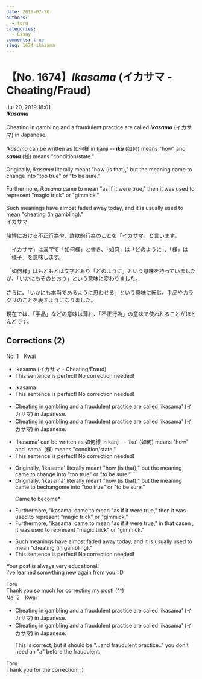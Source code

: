 ```yaml
---
date: 2019-07-20
authors:
  - toru
categories:
  - Essay
comments: true
slug: 1674_ikasama
---
```


# 【No. 1674】<strong><em>Ikasama</strong></em> (イカサマ - Cheating/Fraud)
<div class="date">Jul 20, 2019 18:01</div>
<div id="post"><div id="body_show_ori">
<strong><em>Ikasama</strong></em><br/><br/>Cheating in gambling and a fraudulent practice are called <strong><em>ikasama</em></strong> (イカサマ) in Japanese.<br/><br/><em>Ikasama</em> can be written as 如何様 in kanji -- <strong><em>ika</em></strong> (如何) means "how" and <strong><em>sama</em></strong> (様) means "condition/state."<br/><br/>Originally, <em>ikasama</em> literally meant "how (is that)," but the meaning came to change into "too true" or "to be sure."<br/><br/>Furthermore, <em>ikasama</em> came to mean "as if it were true," then it was used to represent "magic trick" or "gimmick."<br/><br/>Such meanings have almost faded away today, and it is usually used to mean "cheating (in gambling)."
</div></div>

<!-- more -->

<div id="post_ja"><div id="body_show_mo">
イカサマ<br/><br/>賭博における不正行為や、詐欺的行為のことを「イカサマ」と言います。<br/><br/>「イカサマ」は漢字で「如何様」と書き、「如何」は「どのように」、「様」は「様子」を意味します。<br/><br/>「如何様」はもともとは文字どおり「どのように」という意味を持っていましたが、「いかにもそのとおり」という意味に変わりました。<br/><br/>さらに、「いかにも本当であるように思わせる」という意味に転じ、手品やカラクリのことを表すようになりました。<br/><br/>現在では、「手品」などの意味は薄れ、「不正行為」の意味で使われることがほとんどです。
</div></div>

## Corrections (2)
<div id="block"><div class="first_name"> No. 1　<span class="just_name">Kwai</span></div><div id="block2">
<ul class="correction_field">
<li class="incorrect">Ikasama (イカサマ - Cheating/Fraud)</li>
<li class="corrected perfect">This sentence is perfect! No correction needed!</li>
</ul>
<ul class="correction_field">
<li class="incorrect">Ikasama</li>
<li class="corrected perfect">This sentence is perfect! No correction needed!</li>
</ul>
<ul class="correction_field">
<li class="incorrect">Cheating in gambling and a fraudulent practice are called 'ikasama' (イカサマ) in Japanese.</li>
<li class="corrected correct">
Cheating in gambling and a fraudulent practice are called 'ikasama' (イカサマ) in Japanese.
</li>
</ul>
<ul class="correction_field">
<li class="incorrect">'Ikasama' can be written as 如何様 in kanji -- 'ika' (如何) means "how" and 'sama' (様) means "condition/state."</li>
<li class="corrected perfect">This sentence is perfect! No correction needed!</li>
</ul>
<ul class="correction_field">
<li class="incorrect">Originally, 'ikasama' literally meant "how (is that)," but the meaning came to change into "too true" or "to be sure."</li>
<li class="corrected correct">
Originally, 'ikasama' literally meant "how (is that)," but the meaning came to <span class="f_red">be</span>c<span class="f_gray"><span class="sline">hang</span></span><span class="f_red">om</span>e <span class="f_gray"><span class="sline">into </span></span>"too true" or "to be sure."
<p class="correction_comment">Came to become*</p>
</li>
</ul>
<ul class="correction_field">
<li class="incorrect">Furthermore, 'ikasama' came to mean "as if it were true," then it was used to represent "magic trick" or "gimmick."</li>
<li class="corrected correct">
Furthermore, 'ikasama' came to mean "as if it were true," <span class="f_red">in </span>th<span class="f_red">at cas</span>e<span class="f_gray"><span class="sline">n</span></span> <span class="f_red">, </span>it was used to represent "magic trick" or "gimmick."
</li>
</ul>
<ul class="correction_field">
<li class="incorrect">Such meanings have almost faded away today, and it is usually used to mean "cheating (in gambling)."</li>
<li class="corrected perfect">This sentence is perfect! No correction needed!</li>
</ul>
<p class="comment_small">
 Your post is always very educational!
 <br/>
 I've learned somwthing new again from you. :D
</p>

</div><div class="name"><span class="just_name">Toru</span><br>
Thank you so much for correcting my post! (^^)
</div>
</div>
<div id="block"><div class="first_name"> No. 2　<span class="just_name">Kwai</span></div><div id="block2">
<ul class="correction_field">
<li class="incorrect">Cheating in gambling and a fraudulent practice are called 'ikasama' (イカサマ) in Japanese.</li>
<li class="corrected correct">
Cheating in gambling and <span class="f_gray"><span class="sline">a </span></span>fraudulent practice are called 'ikasama' (イカサマ) in Japanese.
<p class="correction_comment">This is correct, but it should be "...and fraudulent practice.." you don't need an  "a" before the fraudulent.</p>
</li>
</ul>
</div><div class="name"><span class="just_name">Toru</span><br>
Thank you for the correction! :)
</div>
</div>
